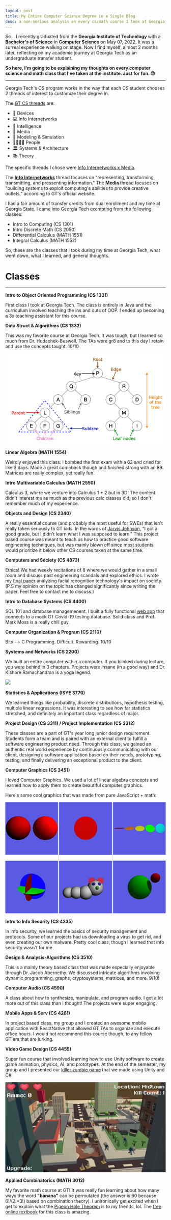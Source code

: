 ```yaml
---
layout: post
title: My Entire Computer Science Degree in a Single Blog
desc: a non-serious analysis on every cs/math course I took at Georgia Tech
---
```


So... I recently graduated from the **Georgia Institute of Technology** with a [**Bachelor's of Science** in **Computer Science**](https://www.parchment.com/u/award/2ecce36afc456672bb2fbe0ee05620a6) on May 07, 2022. It was a surreal experience walking on stage. Now I find myself, almost 2 months later, reflecting on my academic journey at Georgia Tech as an undergraduate transfer student. 

**So here, I'm going to be explaining my thoughts on every computer science and math class that I've taken at the institute. Just for fun. 😜**

---

Georgia Tech's CS program works in the way that each CS student chooses 2 threads of interest to customize their degree in.

The [GT CS threads](https://www.cc.gatech.edu/threads-better-way-learn-computing) are:
- 📲 Devices
- 💻 Info Internetworks 
- 🧠 Intelligence
- 👾 Media
- 🌆 Modeling & Simulation
- 👨‍👩‍👧‍👦 People
- 🏛 Systems & Architecture
- 📚 Theory

The specific threads I chose were [Info Internetworks x Media](https://catalog.gatech.edu/programs/media-information-internetworks-computer-science-bs/).

The [**Info Internetworks**](https://www.cc.gatech.edu/academics/threads/information-internetworks) thread focuses on "representing, transforming, transmitting, and pressenting information." The [**Media**](https://www.cc.gatech.edu/academics/threads/media) thread focuses on "building systems to exploit computing's abilities to provide creative outlets," according to GT's official website.

I had a fair amount of transfer credits from dual enrollment and my time at Georgia State. I came into Georgia Tech exempting from the following classes:

- Intro to Computing (CS 1301)
- Intro Discrete Math (CS 2050)
- Differential Calculus (MATH 1551)
- Integral Calculus (MATH 1552)

So, these are the classes that I took during my time at Georgia Tech, what went down, what I learned, and general thoughts.

# Classes
---

**Intro to Object Oriented Programming (CS 1331)**

First class I took at Georgia Tech. The class is entirely in Java and the curriculum involved teaching the ins and outs of OOP. I ended up becoming a 3x teaching assistant for this course.

**Data Struct & Algorithms (CS 1332)**

This was my favorite course at Georgia Tech. It was tough, but I learned so much from Dr. Hudachek-Buswell. The TAs were gr8 and to this day I retain and use the concepts taught. 10/10

![](/assets/img/gtcs/tree.png)

**Linear Algebra (MATH 1554)**

Weirdly enjoyed this class. I bombed the first exam with a 63 and cried for like 3 days. Made a great comeback though and finished strong with an 89. Matrices are really complex, yet really fun.

**Intro Multivariable Calculus (MATH 2550)**

Calculus 3, where we venture into Calculus 1 + 2 but in 3D! The content didn't interest me as much as the previous calc classes did, so I don't remember much of my experience.

**Objects and Design (CS 2340)**

A really essential course (and probably the most useful for SWEs) that isn't really taken seriously to GT kids. In the words of [Jarvis Johnson](https://youtu.be/XoSllabxqiQ?t=421), "I got a good grade, but I didn't learn what I was supposed to learn." This project based course was meant to teach us how to practice good software engineering techniques, but was mainly blown off since most students would prioritize it below other CS courses taken at the same time.

**Computers and Society (CS 4873)**

Ethics! We had weekly recitations of 8 where we would gather in a small room and discuss past engineering scandals and explored ethics. I wrote my [final paper](https://docs.google.com/document/d/1IvnJkYL3WMLlvw_-nx3TcaCJSDSAbI1TOBJZrbtwAhc/edit?usp=sharing) analyzing facial recognition technology's impact on society. (P.S my opinion on the topic has changed significantly since writing the paper. Feel free to contact me to discuss.)

**Intro to Database Systems (CS 4400)**

SQL 101 and database managemenent. I built a fully functional [web app](https://kellytran3k.github.io/projects/gt-covid-19-simulator/) that connects to a mock GT Covid-19 testing database. Solid class and Prof. Mark Moss is a really chill guy.

**Computer Organization & Program (CS 2110)**

Bits --> C Programming. Difficult. Rewarding. 10/10

**Systems and Networks (CS 2200)**

We built an entire computer within a computer. If you blinked during lecture, you were behind in 3 chapters. Projects were insane (in a good way) and Dr. Kishore Ramachandran is a yoga legend.

![](/assets/img/gtcs/datapath2.png)

**Statistics & Applications (ISYE 3770)**

We learned things like probability, discrete distributions, hypothesis testing, multiple linear regressions. It was interesting to see how far statistics stretched, and definitely an important class regardless of major.

**Project Design (CS 3311) / Project Implementation (CS 3312)**

These classes are a part of GT's year long junior design requirement. Students form a team and is paired with an external client to fulfill a software engineering product need. Through this class, we gained an authentic real world experience by continuously communicating with our client, designing a software application based on their needs, prototyping, testing, and finally delivering an exceptional product to the client.

**Computer Graphics (CS 3451)**

I loved Computer Graphics. We used a lot of linear algebra concepts and learned how to apply them to create beautiful computer graphics.

Here's some cool graphics that was made from pure JavaScript + math:

![](/assets/img/gtcs/aesthetic.png)

**Intro to Info Security (CS 4235)**

In info security, we learned the basics of security management and protocols. Some of our projects had us downloading a virus to get rid, and even creating our own malware. Pretty cool class, though I learned that info security wasn't for me.

**Design & Analysis-Algorithms (CS 3510)**

This is a mainly theory based class that was made especially enjoyable through Dr. Jacob Abernethy. We discussed intricate algorithms involving dynamic programming, graphs, cryptosystems, matrices, and more. 9/10!

**Computer Audio (CS 4590)**

A class about how to synthesize, manipulate, and program audio. I got a lot more out of this class than I thought! The projects were super engaging.

**Mobile Apps & Serv (CS 4261)**

In project based class, my group and I created an awesome mobile application with ReactNative that allowed GT TAs to organize and execute office hours. I would not recommend this course though, to any fellow GT'ers that are lurking.

**Video Game Design (CS 4455)**

Super fun course that involved learning how to use Unity software to create game animation, physics, AI, and prototypes. At the end of the semester, my group and I presented our [killer zombie game](https://youtu.be/csMYguDR-M4) that we made using Unity and C#.

[![video](/assets/img/gtcs/zombierun.png)](https://youtu.be/csMYguDR-M4)

**Applied Combinatorics (MATH 3012)**

My favorite math course at GT! It was really fun learning about how many ways the word **"banana"** can be permutated (the answer is 60 because 6!/(2!*3!) based on combination theory). I unironically get excited when I get to explain what the [Pigeon Hole Theorem](https://en.wikipedia.org/wiki/Pigeonhole_principle) is to my friends, lol. The [free online textbook](https://www.appliedcombinatorics.org/book/app-comb.html) for this class is amazing.